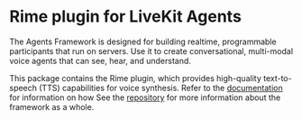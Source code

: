 <!--
SPDX-FileCopyrightText: 2024 LiveKit, Inc.

SPDX-License-Identifier: Apache-2.0
-->
# Rime plugin for LiveKit Agents

The Agents Framework is designed for building realtime, programmable
participants that run on servers. Use it to create conversational, multi-modal
voice agents that can see, hear, and understand.

This package contains the Rime plugin, which provides high-quality text-to-speech (TTS) capabilities for voice synthesis. Refer to the
[documentation](https://docs.livekit.io/agents/overview/) for information on how
See the [repository](https://github.com/livekit/agents-js) for more information
about the framework as a whole.